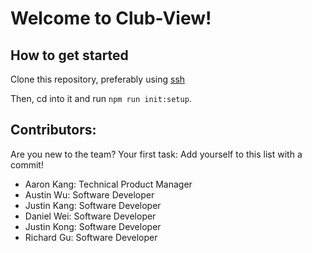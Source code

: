 # Welcome to Club-View!

## How to get started

Clone this repository, preferably using [ssh](https://docs.github.com/en/authentication/connecting-to-github-with-ssh)

Then, cd into it and run `npm run init:setup`.

## Contributors:

Are you new to the team?
Your first task: Add yourself to this list with a commit!

- Aaron Kang: Technical Product Manager
- Austin Wu: Software Developer
- Justin Kang: Software Developer
- Daniel Wei: Software Developer
- Justin Kong: Software Developer
- Richard Gu: Software Developer 
